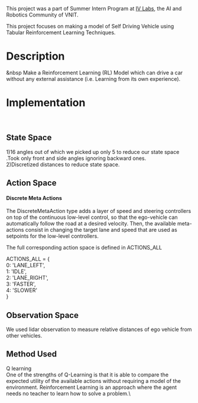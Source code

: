 This project was a part of Summer Intern Program at [IV Labs](https://www.ivlabs.in/), the AI and Robotics Community of VNIT.

This project focuses on making a model of Self Driving Vehicle using Tabular Reinforcement Learning Techniques.
# **Description**
&nbsp
Make a Reinforcement Learning (RL) Model which can drive a car without any external assistance (i.e. Learning from its own experience).
# **Implementation**
&nbsp;&nbsp;&nbsp;&nbsp;
## State Space
1)16 angles out of which we picked up only 5 to reduce our state space .Took only front and side angles ignoring backward ones.\
2)Discretized distances to reduce state space.
## Action Space
#### Discrete Meta Actions
The DiscreteMetaAction type adds a layer of speed and steering controllers on top of the continuous low-level control, so that the ego-vehicle can automatically follow the road at a desired velocity. Then, the available meta-actions consist in changing the target lane and speed that are used as setpoints for the low-level controllers.

The full corresponding action space is defined in ACTIONS_ALL

ACTIONS_ALL = {\
        0: 'LANE_LEFT',\
        1: 'IDLE',\
        2: 'LANE_RIGHT',\
        3: 'FASTER',\
        4: 'SLOWER'\
    }
## Observation Space
We used lidar observation to measure relative distances of ego vehicle  from other vehicles.
## Method Used
Q learning \
One of the strengths of Q-Learning is that it is able to compare the expected utility of the available actions without requiring a model of the environment. Reinforcement Learning is an approach where the agent needs no teacher to learn how to solve a problem.\



